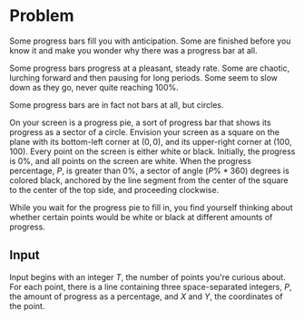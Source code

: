# Problem

Some progress bars fill you with anticipation. Some are finished before you know it and make you wonder why there was a progress bar at all.

Some progress bars progress at a pleasant, steady rate. Some are chaotic, lurching forward and then pausing for long periods. Some seem to slow down as they go, never quite reaching $100\%$.

Some progress bars are in fact not bars at all, but circles.

On your screen is a progress pie, a sort of progress bar that shows its progress as a sector of a circle. Envision your screen as a square on the plane with its bottom-left corner at $(0, 0)$, and its upper-right corner at $(100, 100)$. Every point on the screen is either white or black. Initially, the progress is $0\%$, and all points on the screen are white. When the progress percentage, $P$, is greater than 0%, a sector of angle $(P\% * 360)$ degrees is colored black, anchored by the line segment from the center of the square to the center of the top side, and proceeding clockwise.

While you wait for the progress pie to fill in, you find yourself thinking about whether certain points would be white or black at different amounts of progress.

## Input

Input begins with an integer $T$, the number of points you're curious about. For each point, there is a line containing three space-separated integers, $P$, the amount of progress as a percentage, and $X$ and $Y$, the coordinates of the point.
